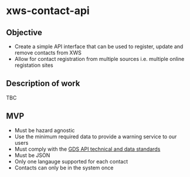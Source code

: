 # xws-contact-api

## Objective
* Create a simple API interface that can be used to register, update and remove contacts from XWS
* Allow for contact registration from multiple sources i.e. multiple online registation sites

## Description of work

TBC

## MVP

* Must be hazard agnostic
* Use the minimum required data to provide a warning service to our users
* Must comply with the [GDS API technical and data standards](https://www.gov.uk/guidance/gds-api-technical-and-data-standards)
* Must be JSON
* Only one langauge supported for each contact
* Contacts can only be in the system once
